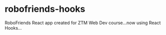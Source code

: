 # robofriends-hooks
RoboFriends React app created for ZTM Web Dev course...now using React Hooks...
